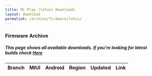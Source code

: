 ```yaml
---
title: Mi Play (lotus) Downloads
layout: download
permalink: /archive/firmware/lotus/
---
```


### Firmware Archive
##### This page shows all available downloads. If you're looking for latest builds check [Here](/firmware/lotus/)


<div class="table-responsive-md" style="margin-top: 25px;">
<table id="firmware" class="compact table table-striped table-hover table-sm">
    <thead class="thead-dark">
        <tr>
            <th>Branch</th>
            <th>MIUI</th>
            <th>Android</th>
            <th>Region</th>
            <th>Updated</th>
            <th>Link</th>
        </tr>
    </thead>
    <script>loadFirmwareDownloads('lotus', 'full')</script>
</table>
</div>
